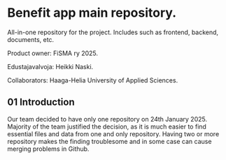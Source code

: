 # Benefit app main repository.
All-in-one repository for the project. Includes such as frontend, backend, documents, etc.

Product owner: FiSMA ry 2025.

Edustajavalvoja: Heikki Naski.

Collaborators: Haaga-Helia University of Applied Sciences. 

## 01 Introduction

Our team decided to have only one repository on 24th January 2025.
Majority of the team justified the decision, as it is much easier
to find essential files and data from one and only repository.
Having two or more repository makes the finding troublesome
and in some case can cause merging problems in Github.

